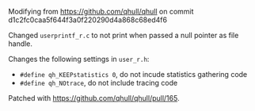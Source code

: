 Modifying from https://github.com/qhull/qhull on commit d1c2fc0caa5f644f3a0f220290d4a868c68ed4f6

Changed `userprintf_r.c` to not print when passed a null pointer as file handle.

Changes the following settings in `user_r.h`:

 - `#define qh_KEEPstatistics 0`, do not incude statistics gathering code
 - `#define qh_NOtrace`, do not include tracing code

Patched with https://github.com/qhull/qhull/pull/165.
